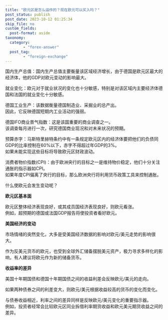 ```yaml
---
title: "欧元区是怎么运作的？现在欧元可以买入吗？"
post_status: publish
post_date: 2023-10-12 01:25:34
skip_file: no
custom_fields: 
  post-format: aside
taxonomy:
  category:
        - "forex-answer"
  post_tag:
        - "foreign-exchange"
---
```


国内生产总值：国内生产总值主要衡量该区域经济增长，由于德国是欧元区最大的经济体，他的GDP对欧元变动的影响最大。

就业变化：欧元对于就业状况的变化也十分敏感，特别是对该区域内主要经济体德国和法国的就业变化十分敏感。

德国工业生产：该数据衡量德国制造业、采掘业的总产出。  
因此，它反映德国短期内工业活动的强弱。

德国IFO商业景气指数：这是该国重要的商业调查之一。  
该调查每月进行一次，研究德国商业现况和对未来状况的预期。

预算赤字：马斯特里赫特条约中有一条规定欧元区内的经济体要把他们的负债同GDP的比率控制在60%以下，赤字不得超过年GDP的3%。  
如果未能实现这些目标将导致欧元区财政波动。

消费者物价指数(CPI)：由于欧洲央行的目标之一是维持物价稳定，他们十分关注通胀的指示器如CPI。  
如果年度CPI偏离了央行的目标，那么欧洲央行将利用货币政策工具来控制通胀。

什么使欧元会发生变动呢？

**欧元区基本面**

欧元区整体经济表现良好，或其成员国经济表现良好，则欧元看涨。  
例如，超预期的德国或法国GDP报告将使投资者看好欧元。

**美国经济的变动**

市场情绪的突然变化，大多是受美国经济数据的影响对欧元/美元走势的影响很大。

作为反美元货币的欧元，也受到全球外汇储备摆脱美元资产，极力寻求多样化的影响，有人建议将欧元作为新的储备货币。

**收益率的差异**

美国十年期国债和德国十年期国债之间的收益利差会反映欧元/美元的走向。

如果两种债券之间的利差变大，则欧元/美元根据收益较高的货币的变化而变化。

与债券收益相近，利率之间的差异同样是反映欧元/美元变化的重要指示器。  
例如，投资者经常会比较欧元区同业拆借利率期货收益和欧元美元期货收益之间的差异。

